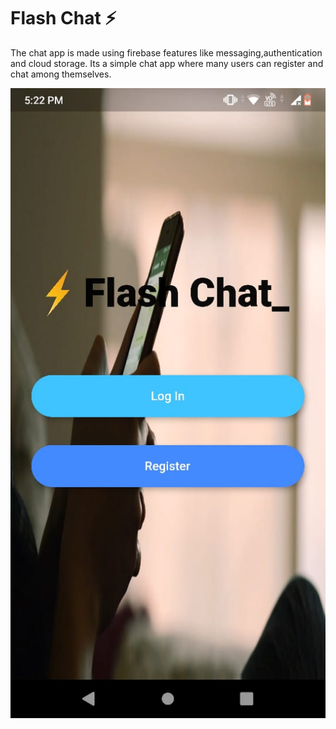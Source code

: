 

# Flash Chat ⚡️

The chat app is made using firebase features like messaging,authentication and cloud storage. Its a simple chat app where many users can register and chat among themselves.

![Finished App](https://github.com/vaibhavkatiyar/images/blob/main/WhatsApp%20Image%202021-06-26%20at%205.25.01%20PM%20(3).jpeg)



